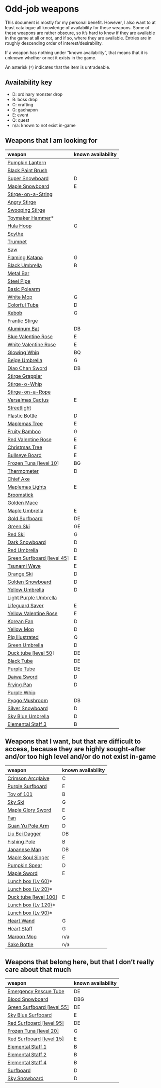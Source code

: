 # Odd-job weapons

This document is mostly for my personal benefit. However, I also want to at
least catalogue all knowledge of availability for these weapons. Some of these
weapons are rather obscure, so it&rsquo;s hard to know if they are available in
the game at all or not, and if so, where they are available. Entries are in
roughly descending order of interest/desirability.

If a weapon has nothing under &ldquo;known availability&rdquo;, that means that
it is unknown whether or not it exists in the game.

An asterisk (`*`) indicates that the item is untradeable.

## Availability key

- D: ordinary monster drop
- B: boss drop
- C: crafting
- G: gachapon
- E: event
- Q: quest
- n/a: known to not exist in-game

## Weapons that I am looking for

| weapon                                                                         | known availability |
| :----------------------------------------------------------------------------- | :----------------- |
| [Pumpkin Lantern](https://maplelegends.com/lib/equip?id=01402044)              |                    |
| [Black Paint Brush](https://maplelegends.com/lib/equip?id=01312014)            |                    |
| [Super Snowboard](https://maplelegends.com/lib/equip?id=01442046)              | D                  |
| [Maple Snowboard](https://maplelegends.com/lib/equip?id=01442030)              | E                  |
| [Stirge-on-a-String](https://maplelegends.com/lib/equip?id=01302088)           |                    |
| [Angry Stirge](https://maplelegends.com/lib/equip?id=01302094)                 |                    |
| [Swooping Stirge](https://maplelegends.com/lib/equip?id=01302092)              |                    |
| [Toymaker Hammer](https://maplelegends.com/lib/equip?id=01422036)\*            |                    |
| [Hula Hoop](https://maplelegends.com/lib/equip?id=01312012)                    | G                  |
| [Scythe](https://maplelegends.com/lib/equip?id=01312002)                       |                    |
| [Trumpet](https://maplelegends.com/lib/equip?id=01302037)                      |                    |
| [Saw](https://maplelegends.com/lib/equip?id=01302001)                          |                    |
| [Flaming Katana](https://maplelegends.com/lib/equip?id=01302063)               | G                  |
| [Black Umbrella](https://maplelegends.com/lib/equip?id=01302026)               | B                  |
| [Metal Bar](https://maplelegends.com/lib/equip?id=01322034)                    |                    |
| [Steel Pipe](https://maplelegends.com/lib/equip?id=01322006)                   |                    |
| [Basic Polearm](https://maplelegends.com/lib/equip?id=01442079)                |                    |
| [White Mop](https://maplelegends.com/lib/equip?id=01442022)                    | G                  |
| [Colorful Tube](https://maplelegends.com/lib/equip?id=01322026)                | D                  |
| [Kebob](https://maplelegends.com/lib/equip?id=01332053)                        | G                  |
| [Frantic Stirge](https://maplelegends.com/lib/equip?id=01302093)               |                    |
| [Aluminum Bat](https://maplelegends.com/lib/equip?id=01402029)                 | DB                 |
| [Blue Valentine Rose](https://maplelegends.com/lib/equip?id=01442049)          | E                  |
| [White Valentine Rose](https://maplelegends.com/lib/equip?id=01442050)         | E                  |
| [Glowing Whip](https://maplelegends.com/lib/equip?id=01302049)                 | BQ                 |
| [Beige Umbrella](https://maplelegends.com/lib/equip?id=01302029)               | G                  |
| [Diao Chan Sword](https://maplelegends.com/lib/equip?id=01302031)              | DB                 |
| [Stirge Grappler](https://maplelegends.com/lib/equip?id=01302091)              |                    |
| [Stirge-o-Whip](https://maplelegends.com/lib/equip?id=01302090)                |                    |
| [Stirge-on-a-Rope](https://maplelegends.com/lib/equip?id=01302089)             |                    |
| [Versalmas Cactus](https://maplelegends.com/lib/equip?id=01442061)             | E                  |
| [Streetlight](https://maplelegends.com/lib/equip?id=01372017)                  |                    |
| [Plastic Bottle](https://maplelegends.com/lib/equip?id=01332021)               | D                  |
| [Maplemas Tree](https://maplelegends.com/lib/equip?id=01432046)                | E                  |
| [Fruity Bamboo](https://maplelegends.com/lib/equip?id=01322051)                | G                  |
| [Red Valentine Rose](https://maplelegends.com/lib/equip?id=01442048)           | E                  |
| [Christmas Tree](https://maplelegends.com/lib/equip?id=01332032)               | E                  |
| [Bullseye Board](https://maplelegends.com/lib/equip?id=01442066)               | E                  |
| [Frozen Tuna \[level 10\]](https://maplelegends.com/lib/equip?id=01442039)     | BG                 |
| [Thermometer](https://maplelegends.com/lib/equip?id=01402014)                  | D                  |
| [Chief Axe](https://maplelegends.com/lib/equip?id=01312017)                    |                    |
| [Maplemas Lights](https://maplelegends.com/lib/equip?id=01302080)              | E                  |
| [Broomstick](https://maplelegends.com/lib/equip?id=01302131)                   |                    |
| [Golden Mace](https://maplelegends.com/lib/equip?id=01322053)                  |                    |
| [Maple Umbrella](https://maplelegends.com/lib/equip?id=01302058)               | E                  |
| [Gold Surfboard](https://maplelegends.com/lib/equip?id=01442029)               | DE                 |
| [Green Ski](https://maplelegends.com/lib/equip?id=01432017)                    | GE                 |
| [Red Ski](https://maplelegends.com/lib/equip?id=01432015)                      | G                  |
| [Dark Snowboard](https://maplelegends.com/lib/equip?id=01442016)               | D                  |
| [Red Umbrella](https://maplelegends.com/lib/equip?id=01302025)                 | D                  |
| [Green Surfboard \[level 45\]](https://maplelegends.com/lib/equip?id=01442055) | E                  |
| [Tsunami Wave](https://maplelegends.com/lib/equip?id=01442065)                 | E                  |
| [Orange Ski](https://maplelegends.com/lib/equip?id=01432016)                   | D                  |
| [Golden Snowboard](https://maplelegends.com/lib/equip?id=01442015)             | D                  |
| [Yellow Umbrella](https://maplelegends.com/lib/equip?id=01302016)              | D                  |
| [Light Purple Umbrella](https://maplelegends.com/lib/equip?id=01302028)        |                    |
| [Lifeguard Saver](https://maplelegends.com/lib/equip?id=01302095)              | E                  |
| [Yellow Valentine Rose](https://maplelegends.com/lib/equip?id=01442047)        | E                  |
| [Korean Fan](https://maplelegends.com/lib/equip?id=01332020)                   | D                  |
| [Yellow Mop](https://maplelegends.com/lib/equip?id=01442021)                   | D                  |
| [Pig Illustrated](https://maplelegends.com/lib/equip?id=01322031)              | Q                  |
| [Green Umbrella](https://maplelegends.com/lib/equip?id=01302027)               | D                  |
| [Duck tube \[level 50\]](https://maplelegends.com/lib/equip?id=01322063)       | DE                 |
| [Black Tube](https://maplelegends.com/lib/equip?id=01322021)                   | DE                 |
| [Purple Tube](https://maplelegends.com/lib/equip?id=01322024)                  | DE                 |
| [Daiwa Sword](https://maplelegends.com/lib/equip?id=01402017)                  | D                  |
| [Frying Pan](https://maplelegends.com/lib/equip?id=01322027)                   | D                  |
| [Purple Whip](https://maplelegends.com/lib/equip?id=01302917)                  |                    |
| [Pyogo Mushroom](https://maplelegends.com/lib/equip?id=01382016)               | DB                 |
| [Silver Snowboard](https://maplelegends.com/lib/equip?id=01442014)             | D                  |
| [Sky Blue Umbrella](https://maplelegends.com/lib/equip?id=01302017)            | D                  |
| [Elemental Staff 3](https://maplelegends.com/lib/equip?id=01382047)            | B                  |

## Weapons that I want, but that are difficult to access, because they are highly sought-after and/or too high level and/or do not exist in-game

| weapon                                                                    | known availability |
| :------------------------------------------------------------------------ | :----------------- |
| [Crimson Arcglaive](https://maplelegends.com/lib/equip?id=01442068)       | C                  |
| [Purple Surfboard](https://maplelegends.com/lib/equip?id=01442057)        | E                  |
| [Toy of 101](https://maplelegends.com/lib/equip?id=01402038)              | B                  |
| [Sky Ski](https://maplelegends.com/lib/equip?id=01432018)                 | G                  |
| [Maple Glory Sword](https://maplelegends.com/lib/equip?id=01302064)       | E                  |
| [Fan](https://maplelegends.com/lib/equip?id=01332030)                     | G                  |
| [Guan Yu Pole Arm](https://maplelegends.com/lib/equip?id=01442025)        | D                  |
| [Liu Bei Dagger](https://maplelegends.com/lib/equip?id=01332029)          | DB                 |
| [Fishing Pole](https://maplelegends.com/lib/equip?id=01432039)            | B                  |
| [Japanese Map](https://maplelegends.com/lib/equip?id=01402013)            | DB                 |
| [Maple Soul Singer](https://maplelegends.com/lib/equip?id=01302030)       | E                  |
| [Pumpkin Spear](https://maplelegends.com/lib/equip?id=01432013)           | D                  |
| [Maple Sword](https://maplelegends.com/lib/equip?id=01302020)             | E                  |
| [Lunch box (Lv 60)](https://maplelegends.com/lib/equip?id=01302099)\*     |                    |
| [Lunch box (Lv 20)](https://maplelegends.com/lib/equip?id=01302098)\*     |                    |
| [Duck tube \[level 100\]](https://maplelegends.com/lib/equip?id=01322064) | E                  |
| [Lunch box (Lv 120)](https://maplelegends.com/lib/equip?id=01302101)\*    |                    |
| [Lunch box (Lv 90)](https://maplelegends.com/lib/equip?id=01302100)\*     |                    |
| [Heart Wand](https://maplelegends.com/lib/equip?id=01372033)              | G                  |
| [Heart Staff](https://maplelegends.com/lib/equip?id=01372031)             | G                  |
| [Maroon Mop](https://maplelegends.com/lib/equip?id=01442023)              | n/a                |
| [Sake Bottle](https://maplelegends.com/lib/equip?id=01422011)             | n/a                |

## Weapons that belong here, but that I don&rsquo;t really care about that much

| weapon                                                                         | known availability |
| :----------------------------------------------------------------------------- | :----------------- |
| [Emergency Rescue Tube](https://maplelegends.com/lib/equip?id=01322025)        | DE                 |
| [Blood Snowboard](https://maplelegends.com/lib/equip?id=01442017)              | DBG                |
| [Green Surfboard \[level 55\]](https://maplelegends.com/lib/equip?id=01442027) | DE                 |
| [Sky Blue Surfboard](https://maplelegends.com/lib/equip?id=01442056)           | E                  |
| [Red Surfboard \[level 95\]](https://maplelegends.com/lib/equip?id=01442026)   | DE                 |
| [Frozen Tuna \[level 20\]](https://maplelegends.com/lib/equip?id=01442018)     | G                  |
| [Red Surfboard \[level 15\]](https://maplelegends.com/lib/equip?id=01442054)   | E                  |
| [Elemental Staff 1](https://maplelegends.com/lib/equip?id=01382045)            | B                  |
| [Elemental Staff 2](https://maplelegends.com/lib/equip?id=01382046)            | B                  |
| [Elemental Staff 4](https://maplelegends.com/lib/equip?id=01382048)            | B                  |
| [Surfboard](https://maplelegends.com/lib/equip?id=01442011)                    | D                  |
| [Sky Snowboard](https://maplelegends.com/lib/equip?id=01442012)                | D                  |
